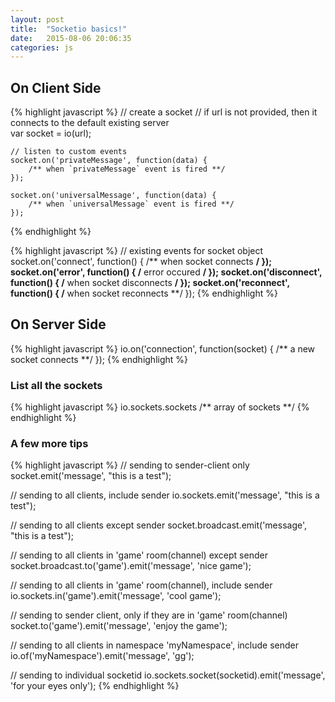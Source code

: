```yaml
---
layout: post
title:  "Socketio basics!"
date:   2015-08-06 20:06:35
categories: js
---
```


## On Client Side
{% highlight javascript %}
    // create a socket 
    // if url is not provided, then it connects to the default existing server  
    var socket = io(url);

    // listen to custom events
    socket.on('privateMessage', function(data) {
        /** when `privateMessage` event is fired **/
    });

    socket.on('universalMessage', function(data) {
        /** when `universalMessage` event is fired **/
    });
{% endhighlight %}
 
{% highlight javascript %}
    // existing events for socket object
    socket.on('connect', function() { /** when socket connects **/ });
    socket.on('error', function() { /** error occured **/ });
    socket.on('disconnect', function() { /** when socket disconnects **/ });
    socket.on('reconnect', function() { /** when socket reconnects **/ });
{% endhighlight %}

## On Server Side
{% highlight javascript %}
    io.on('connection', function(socket) { /** a new socket connects **/ });
{% endhighlight %}

### List all the sockets
{% highlight javascript %}
    io.sockets.sockets  /** array of sockets **/
{% endhighlight %}

### A few more tips
{% highlight javascript %}
// sending to sender-client only
 socket.emit('message', "this is a test");

 // sending to all clients, include sender
 io.sockets.emit('message', "this is a test");

 // sending to all clients except sender
 socket.broadcast.emit('message', "this is a test");

 // sending to all clients in 'game' room(channel) except sender
 socket.broadcast.to('game').emit('message', 'nice game');

 // sending to all clients in 'game' room(channel), include sender
 io.sockets.in('game').emit('message', 'cool game');

 // sending to sender client, only if they are in 'game' room(channel)
 socket.to('game').emit('message', 'enjoy the game');

 // sending to all clients in namespace 'myNamespace', include sender
 io.of('myNamespace').emit('message', 'gg');

 // sending to individual socketid
 io.sockets.socket(socketid).emit('message', 'for your eyes only');
{% endhighlight %}

